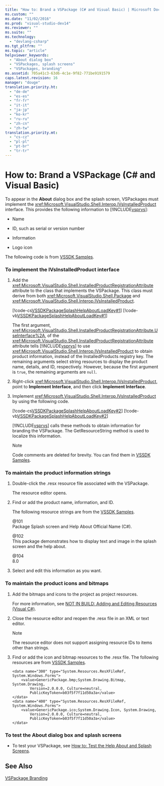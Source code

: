 ```yaml
---
title: "How to: Brand a VSPackage (C# and Visual Basic) | Microsoft Docs"
ms.custom: ""
ms.date: "11/02/2016"
ms.prod: "visual-studio-dev14"
ms.reviewer: ""
ms.suite: ""
ms.technology: 
  - "devlang-csharp"
ms.tgt_pltfrm: ""
ms.topic: "article"
helpviewer_keywords: 
  - "About dialog box"
  - "VSPackages, splash screens"
  - "VSPackages, branding"
ms.assetid: 705a41c3-63d6-4c1e-9f82-771be9191579
caps.latest.revision: 16
manager: "douge"
translation.priority.ht: 
  - "de-de"
  - "es-es"
  - "fr-fr"
  - "it-it"
  - "ja-jp"
  - "ko-kr"
  - "ru-ru"
  - "zh-cn"
  - "zh-tw"
translation.priority.mt: 
  - "cs-cz"
  - "pl-pl"
  - "pt-br"
  - "tr-tr"
---
```

# How to: Brand a VSPackage (C# and Visual Basic)
To appear in the **About** dialog box and the splash screen, VSPackages must implement the <xref:Microsoft.VisualStudio.Shell.Interop.IVsInstalledProduct> interface. This provides the following information to [!INCLUDE[vsprvs](../code-quality/includes/vsprvs_md.md)]:  
  
-   Name  
  
-   ID, such as serial or version number  
  
-   Information  
  
-   Logo icon  
  
 The following code is from [VSSDK Samples](../misc/vssdk-samples.md).  
  
### To implement the IVsInstalledProduct interface  
  
1.  Add the <xref:Microsoft.VisualStudio.Shell.InstalledProductRegistrationAttribute> attribute to the class that implements the VSPackage. This class must derive from both <xref:Microsoft.VisualStudio.Shell.Package> and <xref:Microsoft.VisualStudio.Shell.Interop.IVsInstalledProduct>.  
  
     [!code-cs[VSSDKPackageSplashHelpAboutLoadKey#1](../misc/codesnippet/CSharp/how-to-brand-a-vspackage-csharp-and-visual-basic_1.cs)]
     [!code-vb[VSSDKPackageSplashHelpAboutLoadKey#1](../misc/codesnippet/VisualBasic/how-to-brand-a-vspackage-csharp-and-visual-basic_1.vb)]  
  
     The first argument, <xref:Microsoft.VisualStudio.Shell.InstalledProductRegistrationAttribute.UseInterface%2A>, of the <xref:Microsoft.VisualStudio.Shell.InstalledProductRegistrationAttribute> attribute tells [!INCLUDE[vsprvs](../code-quality/includes/vsprvs_md.md)] to use <xref:Microsoft.VisualStudio.Shell.Interop.IVsInstalledProduct> to obtain product information, instead of the InstalledProducts registry key. The remaining arguments select string resources to display the product name, details, and ID, respectively. However, because the first argument is `true`, the remaining arguments are `null`.  
  
2.  Right-click <xref:Microsoft.VisualStudio.Shell.Interop.IVsInstalledProduct>, point to **Implement Interface**, and then click **Implement Interface**.  
  
3.  Implement <xref:Microsoft.VisualStudio.Shell.Interop.IVsInstalledProduct> by using the following code.  
  
     [!code-cs[VSSDKPackageSplashHelpAboutLoadKey#2](../misc/codesnippet/CSharp/how-to-brand-a-vspackage-csharp-and-visual-basic_2.cs)]
     [!code-vb[VSSDKPackageSplashHelpAboutLoadKey#2](../misc/codesnippet/VisualBasic/how-to-brand-a-vspackage-csharp-and-visual-basic_2.vb)]  
  
     [!INCLUDE[vsprvs](../code-quality/includes/vsprvs_md.md)] calls these methods to obtain information for branding the VSPackage. The GetResourceString method is used to localize this information.  
  
    > [!NOTE]
    >  Code comments are deleted for brevity. You can find them in [VSSDK Samples](../misc/vssdk-samples.md).  
  
### To maintain the product information strings  
  
1.  Double-click the .resx resource file associated with the VSPackage.  
  
     The resource editor opens.  
  
2.  Find or add the product name, information, and ID.  
  
     The following resource strings are from the [VSSDK Samples](../misc/vssdk-samples.md).  
  
     @101  
     Package Splash screen and Help About Official Name (C#).  
  
     @102  
     This package demonstrates how to display text and image in the splash screen and the help about.  
  
     @104  
     8.0  
  
3.  Select and edit this information as you want.  
  
### To maintain the product icons and bitmaps  
  
1.  Add the bitmaps and icons to the project as project resources.  
  
     For more information, see [NOT IN BUILD: Adding and Editing Resources (Visual C#)](http://msdn.microsoft.com/en-us/95f15d03-bed0-410c-8d1f-dece5199ba1e).  
  
2.  Close the resource editor and reopen the .resx file in an XML or text editor.  
  
    > [!NOTE]
    >  The resource editor does not support assigning resource IDs to items other than strings.  
  
3.  Find or add the icon and bitmap resources to the .resx file. The following resources are from [VSSDK Samples](../misc/vssdk-samples.md).  
  
    ```  
    <data name="300" type="System.Resources.ResXFileRef, System.Windows.Forms">  
        <value>GenericPackage.bmp;System.Drawing.Bitmap, System.Drawing,  
            Version=2.0.0.0, Culture=neutral,         PublicKeyToken=b03f5f7f11d50a3a</value>  
    </data>  
    <data name="400" type="System.Resources.ResXFileRef, System.Windows.Forms">  
        <value>GenericPackage.ico;System.Drawing.Icon, System.Drawing,  
            Version=2.0.0.0, Culture=neutral,         PublicKeyToken=b03f5f7f11d50a3a</value>  
    </data>  
    ```  
  
### To test the About dialog box and splash screens  
  
-   To test your VSPackage, see [How to: Test the Help About and Splash Screens](../misc/how-to-test-the-help-about-and-splash-screens.md).  
  
## See Also  
 [VSPackage Branding](../misc/vspackage-branding.md)